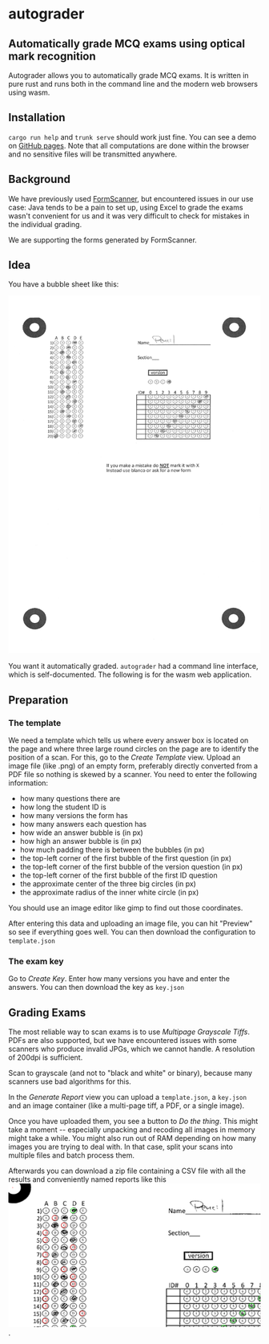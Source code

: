 # autograder

## Automatically grade MCQ exams using optical mark recognition

Autograder allows you to automatically grade MCQ exams. It is written in pure
rust and runs both in the command line and the modern web browsers using wasm.

## Installation

`cargo run help` and `trunk serve` should work just fine. You can see a demo on
[GitHub pages](https://oqpvc.github.io/autograder/). Note that all computations
are done within the browser and no sensitive files will be transmitted anywhere.


## Background

We have previously used
[FormScanner](https://sites.google.com/site/examgrader/formscanner), but
encountered issues in our use case: Java tends to be a pain to set up, using
Excel to grade the exams wasn't convenient for us and it was very difficult to
check for mistakes in the individual grading.

We are supporting the forms generated by FormScanner.

## Idea

You have a bubble sheet like this:

![filledoutform](assets/filled_out_example.png)

You want it automatically graded. `autograder` had a command line interface,
which is self-documented. The following is for the wasm web application.

## Preparation

### The template

We need a template which tells us where every answer box is located on the page
and where three large round circles on the page are to identify the position of
a scan. For this, go to the *Create Template* view. Upload an image file (like .png) of
an empty form, preferably directly converted from a PDF file so nothing is
skewed by a scanner. You need to enter the following information:

- how many questions there are
- how long the student ID is
- how many versions the form has
- how many answers each question has
- how wide an answer bubble is (in px)
- how high an answer bubble is (in px)
- how much padding there is between the bubbles (in px)
- the top-left corner of the first bubble of  the first question (in px)
- the top-left corner of the first bubble of the version question (in px)
- the top-left corner of the first bubble of the first ID question
- the approximate center of the three big circles (in px)
- the approximate radius of the inner white circle (in px)

You should use an image editor like gimp to find out those coordinates.

After entering this data and uploading an image file, you can hit "Preview" so
see if everything goes well. You can then download the configuration to
`template.json`

### The exam key

Go to *Create Key*. Enter how many versions you have and enter the answers. You
can then download the key as `key.json`

## Grading Exams

The most reliable way to scan exams is to use *Multipage Grayscale Tiffs*. PDFs
are also supported, but we have encountered issues with some scanners who
produce invalid JPGs, which we cannot handle. A resolution of 200dpi is sufficient.

Scan to grayscale (and not to "black and white" or binary), because many
scanners use bad algorithms for this.

In the *Generate Report* view you can upload a `template.json`, a `key.json` and
an image container (like a multi-page tiff, a PDF, or a single image).

Once you have uploaded them, you see a button to *Do the thing*. This might take
a moment -- especially unpacking and recoding all images in memory might take a
while. You might also run out of RAM depending on how many images you are trying
to deal with. In that case, split your scans into multiple files and batch
process them.

Afterwards you can download a zip file containing a CSV file with all the
results and conveniently named reports like this ![example report](assets/sample_report.png).
